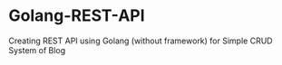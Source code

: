 # Golang-REST-API
Creating REST API using Golang (without framework) for Simple CRUD System of Blog
